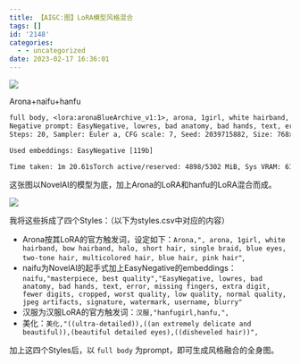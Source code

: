 ```yaml
---
title: 【AIGC:图】LoRA模型风格混合
tags: []
id: '2148'
categories:
  - - uncategorized
date: 2023-02-17 16:36:01
---
```


![](https://img.limour.top/archives_2023/2023/02/18/63efaab8c5d13.jpg)

Arona+naifu+hanfu

```txt
full body, <lora:aronaBlueArchive_v1:1>, arona, 1girl, white hairband, bow hairband, halo, short hair, single braid, blue eyes, two-tone hair, multicolored hair, blue hair, pink hair, masterpiece, best quality, hanfugirl,hanfu,<lora:lora-hanfugirl-v1-5:1>, ((ultra-detailed)),((an extremely delicate and beautiful)),(beautiful detailed eyes),((disheveled hair))
Negative prompt: EasyNegative, lowres, bad anatomy, bad hands, text, error, missing fingers, extra digit, fewer digits, cropped, worst quality, low quality, normal quality, jpeg artifacts, signature, watermark, username, blurry
Steps: 20, Sampler: Euler a, CFG scale: 7, Seed: 2039715882, Size: 768x1024, Model hash: 89d59c3dde, ENSD: 31337

Used embeddings: EasyNegative [119b]

Time taken: 1m 20.61sTorch active/reserved: 4898/5302 MiB, Sys VRAM: 6144/6144 MiB (100.0%)
```

这张图以NovelAI的模型为底，加上Arona的LoRA和hanfu的LoRA混合而成。

![](https://img.limour.top/archives_2023/2023/02/18/63efaba9118b2.webp)

我将这些拆成了四个Styles：（以下为styles.csv中对应的内容）

*   Arona按其LoRA的官方触发词，设定如下：`Arona,", arona, 1girl, white hairband, bow hairband, halo, short hair, single braid, blue eyes, two-tone hair, multicolored hair, blue hair, pink hair"`,
*   naifu为NovelAI的起手式加上EasyNegative的embeddings：`naifu,"masterpiece, best quality","EasyNegative, lowres, bad anatomy, bad hands, text, error, missing fingers, extra digit, fewer digits, cropped, worst quality, low quality, normal quality, jpeg artifacts, signature, watermark, username, blurry"`
*   汉服为汉服LoRA的官方触发词：`汉服,"hanfugirl,hanfu,",`
*   美化：`美化,"((ultra-detailed)),((an extremely delicate and beautiful)),(beautiful detailed eyes),((disheveled hair))",`

加上这四个Styles后，以 `full body` 为prompt，即可生成风格融合的全身图。